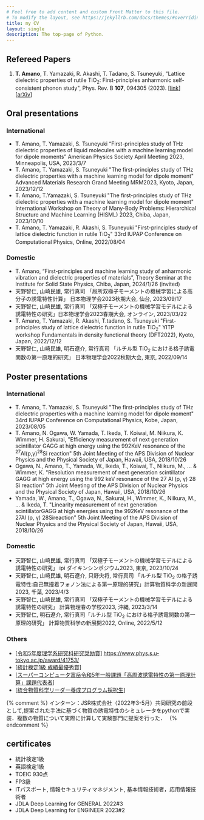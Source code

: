 ```yaml
---
# Feel free to add content and custom Front Matter to this file.
# To modify the layout, see https://jekyllrb.com/docs/themes/#overriding-theme-defaults
title: my CV
layout: single
description: The top-page of Python.
---
```



## Refereed Papers

1. __T. Amano__, T. Yamazaki, R. Akashi, T. Tadano, S. Tsuneyuki, "Lattice dielectric properties of rutile TiO<sub>2</sub>: First-principles anharmonic self-consistent phonon study", Phys. Rev. B **107**, 094305 (2023). [[link](https://journals.aps.org/prb/abstract/10.1103/PhysRevB.107.094305)] [[arXiv](https://arxiv.org/abs/2210.15873)]

## Oral presentations

### International

* T. Amano, T. Yamazaki, S. Tsuneyuki “First-principles study of THz dielectric properties of liquid molecules with a machine learning model for dipole moments” American Physics Society April Meeting 2023, Minneapolis, USA, 2023/3/7 
* T. Amano, T. Yamazaki, S. Tsuneyuki "The first-principles study of THz dielectric properties with a machine learning model for dipole moment" Advanced Materials Research Grand Meeting MRM2023, Kyoto, Japan, 2023/12/12
* T. Amano, T.Yamazaki, S. Tsuneyuki "The first-principles study of THz dielectric properties with a machine learning model for dipole moment" International Workshop on Theory of Many-Body Problems: Hierarchical Structure and Machine Learning (HISML) 2023, Chiba, Japan, 2023/10/10
* T. Amano, T. Yamazaki, R. Akashi, S. Tsuneyuki "First-principles study of lattice dielectric function in rutile TiO<sub>2</sub>" 33rd IUPAP Conference on Computational Physics, Online, 2022/08/04

### Domestic 

* T. Amano, “First-principles and machine learning study of anharmonic vibration and dielectric properties of materials”, Theory Seminar at the Institute for Solid State Physics, Chiba, Japan, 2024/1/26 (invited)
* 天野智仁, 山崎民雄, 常行真司 「局所双極子モーメントの機械学習による高分子の誘電特性計算」 日本物理学会2023秋期大会, 仙台, 2023/09/17
* 天野智仁, 山崎⺠雄, 常行真司 「双極子モーメントの機械学習モデルによる誘電特性の研究」日本物理学会2023春期大会, オンライン, 2023/03/22
* T. Amano, T. Yamazaki, R. Akashi, T.tadano, S. Tsuneyuki "First-principles study of lattice dielectric function in rutile TiO<sub>2</sub>" YITP workshop Fundamentals in density functional theory (DFT2022), Kyoto, Japan, 2022/12/12
* 天野智仁, 山崎民雄, 明石遼介, 常行真司 「ルチル型 TiO<sub>2</sub> における格子誘電関数の第一原理的研究」 日本物理学会2022秋期大会, 東京, 2022/09/14

## Poster presentations

### International

* T. Amano, T. Yamazaki, S. Tsuneyuki "The first-principles study of THz dielectric properties with a machine learning model for dipole moment" 34rd IUPAP Conference on Computational Physics, Kobe, Japan, 2023/08/05
* T. Amano, N. Ogawa, W. Yamada, T. Ikeda, T. Koiwai, M. Niikura, K. Wimmer, H. Sakurai, "Efficiency measurement of next generation scintillator GAGG at high energy using the 992KeV resonance of the <sup>27</sup>Al(p,γ)<sup>28</sup>Si reaction" 5th Joint Meeting of the APS Division of Nuclear Physics and the Physical Society of Japan, Hawaii, USA, 2018/10/26 
* Ogawa, N., Amano, T., Yamada, W., Ikeda, T., Koiwai, T., Niikura, M., ... & Wimmer, K. "Resolution measurement of next generation scintillator GAGG at high energy using the 992 keV resonance of the 27 Al (p, γ) 28 Si reaction" 5th Joint Meeting of the APS Division of Nuclear Physics and the Physical Society of Japan, Hawaii, USA, 2018/10/26 
* Yamada, W., Amano, T., Ogawa, N., Sakurai, H., Wimmer, K., Niikura, M., ... & Ikeda, T. "Linearity measurement of next generation scintillatorGAGG at high energies using the 992KeV resonance of the 27Al (p, γ) 28Sireaction" 5th Joint Meeting of the APS Division of Nuclear Physics and the Physical Society of Japan, Hawaii, USA, 2018/10/26 


### Domestic

* 天野智仁, 山崎⺠雄, 常行真司 「双極子モーメントの機械学習モデルによる誘電特性の研究」 ipi ダイキンシンポジウム2023, 東京, 2023/10/24
* 天野智仁, 山崎民雄, 明石遼介, 只野央将, 常行真司 「ルチル型 TiO<sub>2</sub> の格子誘電特性:自己無撞着フォノン法による第一原理的研究」計算物質科学の新展開2023, 千葉, 2023/4/3
* 天野智仁, 山崎⺠雄, 常行真司 「双極子モーメントの機械学習モデルによる誘電特性の研究」 計算物理春の学校2023, 沖縄, 2023/3/14
* 天野智仁, 明石遼介, 常行真司「ルチル型 TiO<sub>2</sub> における格子誘電関数の第一原理的研究」 計算物質科学の新展開2022, Online, 2022/5/12


### Others

* [[令和5年度理学系研究科研究奨励賞](https://www.s.u-tokyo.ac.jp/ja/info/10252/)]  https://www.phys.s.u-tokyo.ac.jp/award/41753/
* [[統計検定1級 成績最優秀賞](https://www.toukei-kentei.jp/wp-content/uploads/exc201711na.pdf)]
* [[スーパーコンピュータ富岳令和5年一般課題「高周波誘電特性の第一原理計算」課題代表者](https://www.hpcioffice.jp/application/files/1216/7644/9492/adoptionlist2023_11.pdf)]
* [[統合物質科学リーダー養成プログラム採択生](http://www.merit.t.u-tokyo.ac.jp/merit/member/generation_009_1.html)]

{% comment %}
インターン：JSR株式会社（2022年3-5月）共同研究の前段として,提案された手法に基づく物質の誘電特性のシミュレータをpythonで実装．複数の物質について実際に計算して実験部門に提案を行った．　
{% endcomment %}


## certificates

* 統計検定1級
* 英語検定1級
* TOEIC 930点
* FP3級
* ITパスポート, 情報セキュリティマネジメント, 基本情報技術者，応用情報技術者
* JDLA Deep Learning for GENERAL 2022#3
* JDLA Deep Learning for ENGINEER 2023#2
